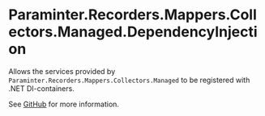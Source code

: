 # Paraminter.Recorders.Mappers.Collectors.Managed.DependencyInjection

Allows the services provided by `Paraminter.Recorders.Mappers.Collectors.Managed` to be registered with .NET DI-containers.

See [GitHub](https://github.com/Paraminter/Paraminter.Recorders.Mappers.Collectors.Managed) for more information.